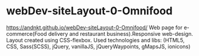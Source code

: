 # webDev-siteLayout-0-Omnifood
https://andnkt.github.io/webDev-siteLayout-0-Omnifood/
Web page for e-commerce(Food delivery and restaurant business).Responsive web-design. Layout created using CSS-flexbox.
Used technologies and libs: (HTML5, CSS, Sass(SCSS), jQuery, vanillaJS, jQueryWaypoints, gMapsJS, ionicons)
